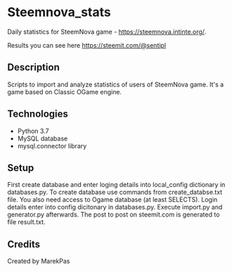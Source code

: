 # Steemnova_stats
Daily statistics for SteemNova game - https://steemnova.intinte.org/.

Results you can see here https://steemit.com/@sentipl

## Description
Scripts to import and analyze statistics of users of SteemNova game. It's a game based on Classic OGame engine.

## Technologies
* Python 3.7
* MySQL database
* mysql.connector library

## Setup
First create database and enter loging details into local_config dictionary in databases.py. To create database use commands from create_databse.txt file.
You also need access to Ogame database (at least SELECTS). Login details enter into config dicitonary in databases.py.
Execute import.py and generator.py afterwards. The post to post on steemit.com is generated to file result.txt.

## Credits
Created by MarekPas
